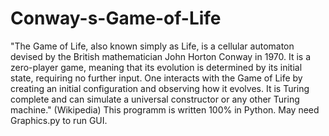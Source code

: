 # Conway-s-Game-of-Life
"The Game of Life, also known simply as Life, is a cellular automaton devised by the British mathematician John Horton Conway in 1970.
It is a zero-player game, meaning that its evolution is determined by its initial state, requiring no further input. One interacts with the 
Game of Life by creating an initial configuration and observing how it evolves. It is Turing complete and can simulate a universal
constructor or any other Turing machine." (Wikipedia)
This programm is written 100% in Python. May need Graphics.py to run GUI.
